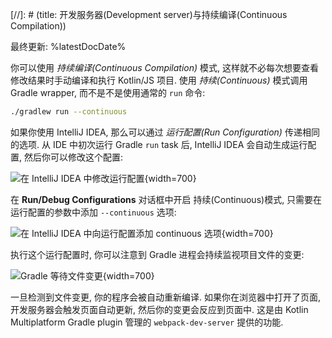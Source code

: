 [//]: # (title: 开发服务器(Development server)与持续编译(Continuous Compilation))

最终更新: %latestDocDate%

你可以使用 _持续编译(Continuous Compilation)_ 模式, 这样就不必每次想要查看修改结果时手动编译和执行 Kotlin/JS 项目. 
使用 _持续(Continuous)_ 模式调用 Gradle wrapper, 而不是不是使用通常的 `run` 命令:

```bash
./gradlew run --continuous
```

如果你使用 IntelliJ IDEA, 那么可以通过 _运行配置(Run Configuration)_ 传递相同的选项.
从 IDE 中初次运行 Gradle `run` task 后, IntelliJ IDEA 会自动生成运行配置, 然后你可以修改这个配置:

![在 IntelliJ IDEA 中修改运行配置](edit-configurations.png){width=700}

在 **Run/Debug Configurations** 对话框中开启 持续(Continuous)模式, 只需要在运行配置的参数中添加 `--continuous` 选项:

![在 IntelliJ IDEA 中向运行配置添加 continuous 选项](run-debug-configurations.png){width=700}

执行这个运行配置时, 你可以注意到 Gradle 进程会持续监视项目文件的变更:

![Gradle 等待文件变更](waiting-for-changes.png){width=700}

一旦检测到文件变更, 你的程序会被自动重新编译. 如果你在浏览器中打开了页面, 开发服务器会触发页面自动更新, 然后你的变更会反应到页面中.
这是由 Kotlin Multiplatform Gradle plugin 管理的 `webpack-dev-server` 提供的功能.
